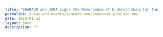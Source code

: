 ```yaml
---
title: "SEARADO and JADA signs the Memorandum of Understanding for the 3rd time "
permalink: /news-and-events/searado-news/searado-jada-3rd-mou
date: 2022-01-12
layout: post
description: ""
---
```


